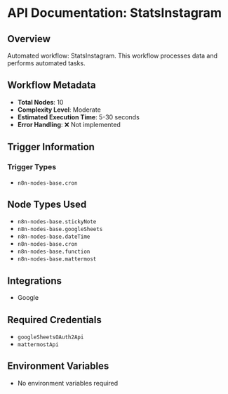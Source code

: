 # API Documentation: StatsInstagram

## Overview
Automated workflow: StatsInstagram. This workflow processes data and performs automated tasks.

## Workflow Metadata
- **Total Nodes**: 10
- **Complexity Level**: Moderate
- **Estimated Execution Time**: 5-30 seconds
- **Error Handling**: ❌ Not implemented

## Trigger Information
### Trigger Types
- `n8n-nodes-base.cron`

## Node Types Used
- `n8n-nodes-base.stickyNote`
- `n8n-nodes-base.googleSheets`
- `n8n-nodes-base.dateTime`
- `n8n-nodes-base.cron`
- `n8n-nodes-base.function`
- `n8n-nodes-base.mattermost`

## Integrations
- Google

## Required Credentials
- `googleSheetsOAuth2Api`
- `mattermostApi`

## Environment Variables
- No environment variables required
